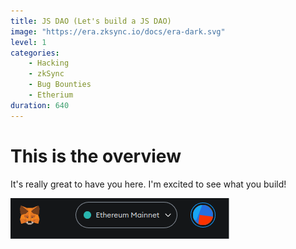 ```yaml
---
title: JS DAO (Let's build a JS DAO)
image: "https://era.zksync.io/docs/era-dark.svg"
level: 1
categories:
    - Hacking
    - zkSync
    - Bug Bounties
    - Etherium
duration: 640
---
```


# This is the overview

It's really great to have you here. I'm excited to see what you build!

![image info](./.assets/connect-1.png)
